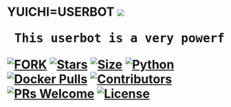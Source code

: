 <html>
<h1> YUICHI=USERBOT </h>
<img src = "https://telegra.ph/file/7a3b1d0656afaa5c05a30.jpg">
<pre> This userbot is a very powerful and the super userbot </pre>

[![FORK](https://img.shields.io/github/forks/procoder0/yuichi?style=flat-square&color=red)](https://github.com/procoder0/yuichi/forks)
[![Stars](https://img.shields.io/github/stars/procoder0/yuichi?style=flat-square&color=Brown)](https://github.com/procoder0/yuichi/stargazers)
[![Size](https://img.shields.io/github/repo-size/procoder0/yuichi?style=flat-square&color=pink)](https://github.com/procoder0/yuichi/)
[![Python](https://img.shields.io/badge/Python-v3.9-blue)](https://www.python.org/)
[![Docker Pulls](https://img.shields.io/docker/pulls/programmingerror/yuichi?style=flat-square)](https://img.shields.io/docker/pulls/programmingerror/yuichi?style=flat-square)
[![Contributors](https://img.shields.io/github/contributors/procoder0/yuichi?style=flat-square&color=yellow)](https://github.com/procoder0/yuichi/graphs/contributors)
[![PRs Welcome](https://img.shields.io/badge/PRs-welcome-brightgreen.svg?style=flat-square)](https://makeapullrequest.com)
[![License](https://img.shields.io/badge/License-AGPL-blue)](https://github.com/TeamUltroid/Ultroid/blob/main/LICENSE)
